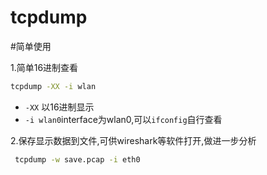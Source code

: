 # tcpdump

#简单使用

1.简单16进制查看
```bash
tcpdump -XX -i wlan
```
* `-XX` 以16进制显示
* `-i wlan0`interface为wlan0,可以`ifconfig`自行查看

2.保存显示数据到文件,可供wireshark等软件打开,做进一步分析
```bash
 tcpdump -w save.pcap -i eth0
```